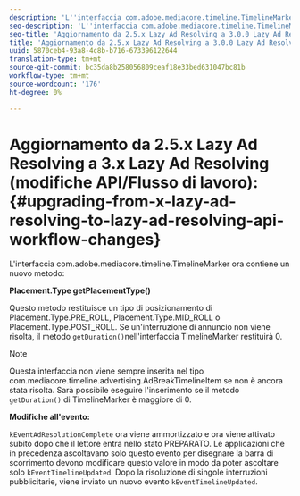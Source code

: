 ```yaml
---
description: 'L''interfaccia com.adobe.mediacore.timeline.TimelineMarker ora contiene un nuovo metodo '
seo-description: 'L''interfaccia com.adobe.mediacore.timeline.TimelineMarker ora contiene un nuovo metodo '
seo-title: 'Aggiornamento da 2.5.x Lazy Ad Resolving a 3.0.0 Lazy Ad Resolving (modifiche API/Flusso di lavoro) '
title: 'Aggiornamento da 2.5.x Lazy Ad Resolving a 3.0.0 Lazy Ad Resolving (modifiche API/Flusso di lavoro) '
uuid: 5870ceb4-93a8-4c8b-b716-673396122644
translation-type: tm+mt
source-git-commit: bc35da8b258056809ceaf18e33bed631047bc81b
workflow-type: tm+mt
source-wordcount: '176'
ht-degree: 0%

---
```



# Aggiornamento da 2.5.x Lazy Ad Resolving a 3.x Lazy Ad Resolving (modifiche API/Flusso di lavoro):{#upgrading-from-x-lazy-ad-resolving-to-lazy-ad-resolving-api-workflow-changes}

L&#39;interfaccia com.adobe.mediacore.timeline.TimelineMarker ora contiene un nuovo metodo:

**Placement.Type getPlacementType()**

Questo metodo restituisce un tipo di posizionamento di Placement.Type.PRE_ROLL, Placement.Type.MID_ROLL o Placement.Type.POST_ROLL. Se un&#39;interruzione di annuncio non viene risolta, il metodo `getDuration()`nell&#39;interfaccia TimelineMarker restituirà 0.

>[!NOTE]
>
>Questa interfaccia non viene sempre inserita nel tipo com.mediacore.timeline.advertising.AdBreakTimelineItem se non è ancora stata risolta. Sarà possibile eseguire l&#39;inserimento se il metodo `getDuration()` di TimelineMarker è maggiore di 0.

**Modifiche all&#39;evento:**

`kEventAdResolutionComplete` ora viene ammortizzato e ora viene attivato subito dopo che il lettore entra nello stato PREPARATO. Le applicazioni che in precedenza ascoltavano solo questo evento per disegnare la barra di scorrimento devono modificare questo valore in modo da poter ascoltare solo `kEventTimelineUpdated`. Dopo la risoluzione di singole interruzioni pubblicitarie, viene inviato un nuovo evento `kEventTimelineUpdated`.
